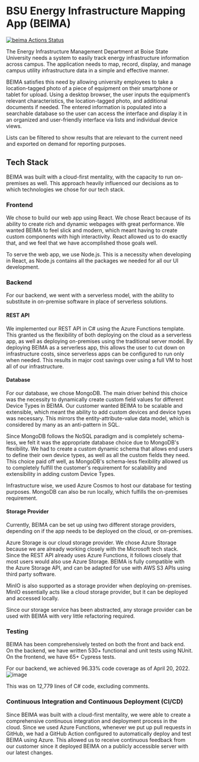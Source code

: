 # BSU Energy Infrastructure Mapping App (BEIMA)

[![beima Actions Status](https://github.com/cs481-ekh/s22-beima/actions/workflows/beima.yml/badge.svg)](https://github.com/cs481-ekh/s22-beima/actions)

The Energy Infrastructure Management Department at Boise State University needs a system to easily track energy infrastructure information across campus. The application needs to map, record, display, and manage campus utility infrastructure data in a simple and effective manner.

BEIMA satisfies this need by allowing university employees to take a location-tagged photo of a piece of equipment on their smartphone or tablet for upload. Using a desktop browser, the user inputs the equipment’s relevant characteristics, the location-tagged photo, and additional documents if needed. The entered information is populated into a searchable database so the user can access the interface and display it in an organized and user-friendly interface via lists and individual device views.

Lists can be filtered to show results that are relevant to the current need and exported on demand for reporting purposes.

## Tech Stack
BEIMA was built with a cloud-first mentality, with the capacity to run on-premises as well. This approach heavily influenced our decisions as to which technologies we chose for our tech stack.

### Frontend
We chose to build our web app using React. We chose React because of its ability to create rich and dynamic webpages with great performance. We wanted BEIMA to feel slick and modern, which meant having to create custom components with high interactivity. React allowed us to do exactly that, and we feel that we have accomplished those goals well.

To serve the web app, we use Node.js. This is a necessity when developing in React, as Node.js contains all the packages we needed for all our UI development.

### Backend
For our backend, we went with a serverless model, with the ability to substitute in on-premise software in place of serverless solutions.

#### REST API
We implemented our REST API in C# using the Azure Functions template. This granted us the flexibility of both deploying on the cloud as a serverless app, as well as deploying on-premises using the traditional server model. By deploying BEIMA as a serverless app, this allows the user to cut down on infrastructure costs, since serverless apps can be configured to run only when needed. This results in major cost savings over using a full VM to host all of our infrastructure. 

#### Database
For our database, we chose MongoDB. The main driver behind this choice was the necessity to dynamically create custom field values for different Device Types in BEIMA. Our customer wanted BEIMA to be scalable and extensible, which meant the ability to add custom devices and device types was necessary. This mirrors the entity-attribute-value data model, which is considered by many as an anti-pattern in SQL. 

Since MongoDB follows the NoSQL paradigm and is completely schema-less, we felt it was the appropriate database choice due to MongoDB's flexibility. We had to create a custom dynamic schema that allows end users to define their own device types, as well as all the custom fields they need. This choice paid off well, as MongoDB's schema-less flexibility allowed us to completely fulfill the customer's requirement for scalability and extensibility in adding custom Device Types.

Infrastructure wise, we used Azure Cosmos to host our database for testing purposes. MongoDB can also be run locally, which fulfills the on-premises requirement.

#### Storage Provider
Currently, BEIMA can be set up using two different storage providers, depending on if the app needs to be deployed on the cloud, or on-premises.

Azure Storage is our cloud storage provider. We chose Azure Storage because we are already working closely with the Microsoft tech stack. Since the REST API already uses Azure Functions, it follows closely that most users would also use Azure Storage. BEIMA is fully compatible with the Azure Storage API, and can be adapted for use with AWS S3 APIs using third party software.

MinIO is also supported as a storage provider when deploying on-premises. MinIO essentially acts like a cloud storage provider, but it can be deployed and accessed locally.

Since our storage service has been abstracted, any storage provider can be used with BEIMA with very little refactoring required.

### Testing
BEIMA has been comprehensively tested on both the front and back end. On the backend, we have written 530+ functional and unit tests using NUnit. On the frontend, we have 65+ Cypress tests. 

For our backend, we achieved 96.33% code coverage as of April 20, 2022.
![image](https://user-images.githubusercontent.com/47615072/164368760-586fd06a-788a-4e10-8077-72e9b8df8697.png)

This was on 12,779 lines of C# code, excluding comments. 

### Continuous Integration and Continuous Deployment (CI/CD)
Since BEIMA was built with a cloud-first mentality, we were able to create a comprehensive continuous integration and deployment process in the cloud. Since we used Azure Functions, whenever we put up pull requests in GitHub, we had a GitHub Action configured to automatically deploy and test BEIMA using Azure. This allowed us to receive continuous feedback from our customer since it deployed BEIMA on a publicly accessible server with our latest changes.

